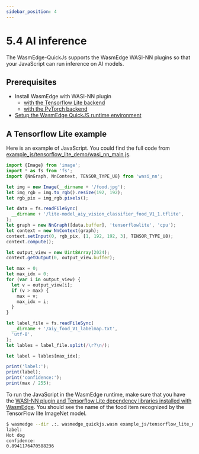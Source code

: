 ```yaml
---
sidebar_position: 4
---
```


# 5.4 AI inference

The WasmEdge-QuickJs supports the WasmEdge WASI-NN plugins so that your JavaScript can run inference on AI models.

## Prerequisites

- Install WasmEdge with WASI-NN plugin
  - [with the Tensorflow Lite backend](../build-and-run/install#wasi-nn-plugin-with-tensorflow-lite)
  - [with the PyTorch backend](../build-and-run/install#wasi-nn-plugin-with-pytorch-backend)
- [Setup the WasmEdge QuickJS runtime environment](./hello_world#prerequisites)

## A Tensorflow Lite example

Here is an example of JavaScript. You could find the full code from [example_js/tensorflow_lite_demo/wasi_nn_main.js](https://github.com/second-state/wasmedge-quickjs/tree/main/example_js/tensorflow_lite_demo/wasi_nn_main.js).

```javascript
import {Image} from 'image';
import * as fs from 'fs';
import {NnGraph, NnContext, TENSOR_TYPE_U8} from 'wasi_nn';

let img = new Image(__dirname + '/food.jpg');
let img_rgb = img.to_rgb().resize(192, 192);
let rgb_pix = img_rgb.pixels();

let data = fs.readFileSync(
  __dirname + '/lite-model_aiy_vision_classifier_food_V1_1.tflite',
);
let graph = new NnGraph([data.buffer], 'tensorflowlite', 'cpu');
let context = new NnContext(graph);
context.setInput(0, rgb_pix, [1, 192, 192, 3], TENSOR_TYPE_U8);
context.compute();

let output_view = new Uint8Array(2024);
context.getOutput(0, output_view.buffer);

let max = 0;
let max_idx = 0;
for (var i in output_view) {
  let v = output_view[i];
  if (v > max) {
    max = v;
    max_idx = i;
  }
}

let label_file = fs.readFileSync(
  __dirname + '/aiy_food_V1_labelmap.txt',
  'utf-8',
);
let lables = label_file.split(/\r?\n/);

let label = lables[max_idx];

print('label:');
print(label);
print('confidence:');
print(max / 255);
```

To run the JavaScript in the WasmEdge runtime, make sure that you have the [WASI-NN plugin and Tensorflow Lite dependency libraries installed with WasmEdge](../build-and-run/install#wasi-nn-plugin-with-tensorflow-lite). You should see the name of the food item recognized by the TensorFlow lite ImageNet model.

```bash
$ wasmedge --dir .:. wasmedge_quickjs.wasm example_js/tensorflow_lite_demo/wasi_nn_main.js
label:
Hot dog
confidence:
0.8941176470588236
```
